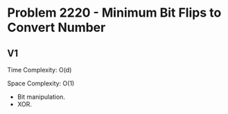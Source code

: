 # Problem 2220 - Minimum Bit Flips to Convert Number

## V1

Time Complexity: O(d)

Space Complexity: O(1)

- Bit manipulation.
- XOR.
